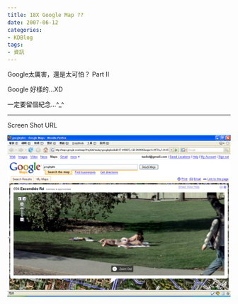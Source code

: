 ```yaml
---
title: 18X Google Map ??
date: 2007-06-12
categories:
- KDBlog
tags:
- 資訊
---
```

Google太厲害，還是太可怕？ Part II



Google 好樣的...XD

一定要留個紀念...^_^

---

Screen Shot URL

![](googleplex.png)

